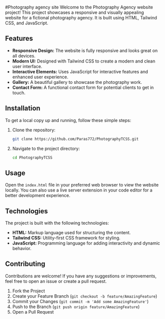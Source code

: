 #Photography agency site
Welcome to the Photography Agency website project! This project showcases a responsive and visually appealing website for a fictional photography agency. It is built using HTML, Tailwind CSS, and JavaScript.

## Features

- **Responsive Design:** The website is fully responsive and looks great on all devices.
- **Modern UI:** Designed with Tailwind CSS to create a modern and clean user interface.
- **Interactive Elements:** Uses JavaScript for interactive features and enhanced user experience.
- **Gallery:** A beautiful gallery to showcase the photography work.
- **Contact Form:** A functional contact form for potential clients to get in touch.

## Installation

To get a local copy up and running, follow these simple steps:

1. Clone the repository:
    ```sh
    git clone https://github.com/Paras772/PhotographyTCSS.git
    ```
2. Navigate to the project directory:
    ```sh
    cd PhotographyTCSS
    ```

## Usage

Open the `index.html` file in your preferred web browser to view the website locally. You can also use a live server extension in your code editor for a better development experience.

## Technologies

The project is built with the following technologies:

- **HTML:** Markup language used for structuring the content.
- **Tailwind CSS:** Utility-first CSS framework for styling.
- **JavaScript:** Programming language for adding interactivity and dynamic behavior.

## Contributing

Contributions are welcome! If you have any suggestions or improvements, feel free to open an issue or create a pull request.

1. Fork the Project
2. Create your Feature Branch (`git checkout -b feature/AmazingFeature`)
3. Commit your Changes (`git commit -m 'Add some AmazingFeature'`)
4. Push to the Branch (`git push origin feature/AmazingFeature`)
5. Open a Pull Request
